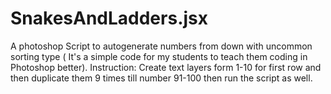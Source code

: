 # SnakesAndLadders.jsx
A photoshop Script to autogenerate numbers from down with uncommon sorting type ( It's a simple code for my students to teach them coding in Photoshop better). Instruction: Create text layers form 1-10 for first row and then duplicate them 9 times till number 91-100 then run the script as well.
